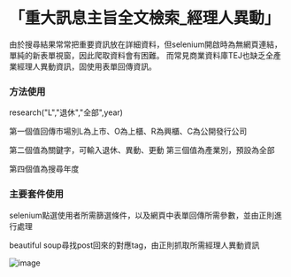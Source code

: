 <h1>「重大訊息主旨全文檢索_經理人異動」</h1>

由於搜尋結果常常把重要資訊放在詳細資料，但selenium開啟時為無網頁連結，單純的新表單視窗，因此爬取資料會有困難。
而常見商業資料庫TEJ也缺乏全產業經理人異動資訊，固使用表單回傳資訊。

<h3>方法使用</h3>
research("L","退休","全部",year) 

第一個值回傳市場別L為上市、O為上櫃、R為興櫃、C為公開發行公司


第二個值為關鍵字，可輸入退休、異動、更動
第三個值為產業別，預設為全部


第四個值為搜尋年度

<h3>主要套件使用</h3>
selenium點選使用者所需篩選條件，以及網頁中表單回傳所需參數，並由正則進行處理    


beautiful soup尋找post回來的對應tag，由正則抓取所需經理人異動資訊

![image](https://user-images.githubusercontent.com/52849538/224108287-77956097-7c03-4f9f-854a-3c655d71103b.png)
